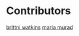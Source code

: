 # Contributors

[brittni watkins](https://github.com/blwatkins)
[maria murad](https://github.com/mariamuradd)

